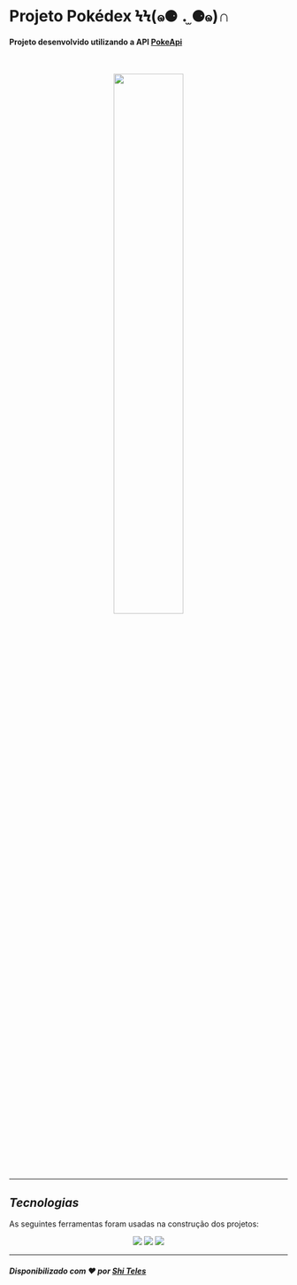 # Projeto Pokédex ϞϞ(๑⚈ ․̫ ⚈๑)∩

#### Projeto desenvolvido utilizando a API [PokeApi]( https://pokeapi.co/)


<br />
<p align="center"> <img src="assets/img/pokedex.gif"  width ="50%"> </p>
<br />


---
##  *Tecnologias*

As seguintes ferramentas foram usadas na construção dos projetos:

<p align="center">
   
  <img  src="https://img.shields.io/badge/javascript-%23323330.svg?style=for-the-badge&logo=javascript&logoColor=%23F7DF1E"/>
  <img  src="https://img.shields.io/badge/html5-%23E34F26.svg?style=for-the-badge&logo=html5&logoColor=white"/>
  <img  src="https://img.shields.io/badge/css3-%231572B6.svg?style=for-the-badge&logo=css3&logoColor=white"/>
</p>

---

 ##### Disponibilizado com :heart: por [Shi Teles](https://www.linkedin.com/in/shirleneteles/)